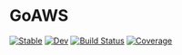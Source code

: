 # GoAWS

[![Stable](https://img.shields.io/badge/docs-stable-blue.svg)](https://ericphanson.github.io/GoAWS.jl/stable/)
[![Dev](https://img.shields.io/badge/docs-dev-blue.svg)](https://ericphanson.github.io/GoAWS.jl/dev/)
[![Build Status](https://github.com/ericphanson/GoAWS.jl/actions/workflows/CI.yml/badge.svg?branch=main)](https://github.com/ericphanson/GoAWS.jl/actions/workflows/CI.yml?query=branch%3Amain)
[![Coverage](https://codecov.io/gh/ericphanson/GoAWS.jl/branch/main/graph/badge.svg)](https://codecov.io/gh/ericphanson/GoAWS.jl)
